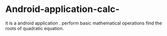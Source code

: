 # Android-application-calc-
it is a android application .
perform basic mathematical operations
find the roots of quadratic equation.
